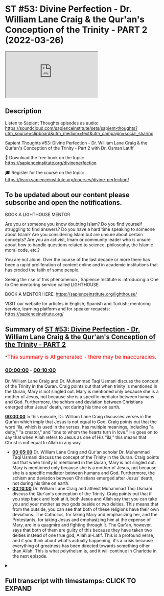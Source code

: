 # ST #53: Divine Perfection - Dr. William Lane Craig & the Qur'an's Conception of the Trinity - PART 2 (2022-03-26)

<iframe loading='lazy' src='https://www.youtube.com/embed/Nx_O-c8pYac'></iframe>

## Description

Listen to Sapient Thoughts episodes as audio: https://soundcloud.com/sapienceinstitute/sets/sapient-thoughts?utm_source=clipboard&utm_medium=text&utm_campaign=social_sharing

Sapient Thoughts #53: Divine Perfection - Dr. William Lane Craig & the Qur'an's Conception of the Trinity - Part 2 with Dr. Osman Latiff

📖 Download the free book on the topic: https://sapienceinstitute.org/divineperfection

🎓 Register for the course on the topic: https://learn.sapienceinstitute.org/courses/divine-perfection/

To be updated about our content please subscribe and open the notifications.
----
BOOK A LIGHTHOUSE MENTOR

Are you or someone you know doubting Islam? Do you find yourself struggling to find answers?  Do you have a hard time speaking to someone about Islam?  Are you considering Islam but are unsure about certain concepts?  Are you an activist, Imam or community leader who is unsure about how to handle questions related to science, philosophy, the Islamic moral code, etc.?

You are not alone.  Over the course of the last decade or more there has been a rapid proliferation of content online and in academic institutions that has eroded the faith of some people.

Seeing the rise of  this phenomenon , Sapience Institute is introducing a One to One mentoring service called LIGHTHOUSE.

BOOK A MENTOR HERE: https://sapienceinstitute.org/lighthouse/

VISIT our website for articles in English, Spanish and Turkish; mentoring service, learning platform and for speaker requests: https://sapienceinstitute.org/

## Summary of [ST #53: Divine Perfection - Dr. William Lane Craig & the Qur'an's Conception of the Trinity - PART 2](https://www.youtube.com/watch?v=Nx_O-c8pYac)


*<span style="color:red; font-size:125%">This summary is AI generated - there may be inaccuracies</span>.

### [00:00:00](https://www.youtube.com/watch?v=Nx_O-c8pYac&t=0) - [00:10:00](https://www.youtube.com/watch?v=Nx_O-c8pYac&t=600)

 Dr. William Lane Craig and Dr. Muhammad Taqi Usmani discuss the concept of the Trinity in the Quran. Craig points out that when trinity is mentioned in the Quran, Mary is not singled out. Mary is mentioned only because she is a mother of Jesus, not because she is a specific mediator between humans and God. Furthermore, the schism and deviation between Christians emerged after Jesus' death, not during his time on earth.

**[00:00:00](https://www.youtube.com/watch?v=Nx_O-c8pYac&t=0)** In this episode, Dr. William Lane Craig discusses verses in the Qur'an which imply that Jesus is not equal to God. Craig points out that the word 'ila, which is used in the verses, has multiple meanings, including "a deity," "a creator," and "one to whom the hearts turn in love." He goes on to say that when Allah refers to Jesus as one of His "ila," this means that Christ is not equal to Allah in any way.
* **[00:05:00](https://www.youtube.com/watch?v=Nx_O-c8pYac&t=300)**  Dr. William Lane Craig and Qur'an scholar Dr. Muhammad Taqi Usmani discuss the concept of the Trinity in the Quran. Craig points out that when trinity is mentioned in the Quran, Mary is not singled out. Mary is mentioned only because she is a mother of Jesus, not because she is a specific mediator between humans and God. Furthermore, the schism and deviation between Christians emerged after Jesus' death, not during his time on earth.
* **[00:10:00](https://www.youtube.com/watch?v=Nx_O-c8pYac&t=600)**  Dr. William Lane Craig and atheist Muhammad Taqi Usmani discuss the Qur'an's conception of the Trinity. Craig points out that if you step back and look at it, both Jesus and Allah say that you can take you and your mother as two gods beside or two deities. This means that from the outside, you can see that both of these religions have their own deviations. The Catholics, for taking Mary and emphasizing her, and the Protestants, for taking Jesus and emphasizing him at the expense of Mary, are in a quagmire and fighting through it. The Qur'an, however, says that both of them are guilty of this because they have taken two deities instead of one true god, Allah al-Latif. This is a profound verse, and if you think about what's actually happening, it's a crisis because everything of greatness has been directed towards something other than Allah. This is what polytheism is, and it will continue in Charlotte in the next episode.

<details><summary><h2>Full transcript with timestamps: CLICK TO EXPAND</h2></summary>

[0:00:06](https://youtu.be/Nx_O-c8pYac?t=6) assalamu alaikum welcome to sapient  
[0:00:07](https://youtu.be/Nx_O-c8pYac?t=7) force my name is and i'm of course  
[0:00:09](https://youtu.be/Nx_O-c8pYac?t=9) discussing my book my new book on divine  
[0:00:11](https://youtu.be/Nx_O-c8pYac?t=11) perfection christianity and islam on sin  
[0:00:13](https://youtu.be/Nx_O-c8pYac?t=13) and salvation  
[0:00:15](https://youtu.be/Nx_O-c8pYac?t=15) this is the third episode we've spoken  
[0:00:17](https://youtu.be/Nx_O-c8pYac?t=17) about number one the introduction behind  
[0:00:19](https://youtu.be/Nx_O-c8pYac?t=19) the book why the book the purpose behind  
[0:00:20](https://youtu.be/Nx_O-c8pYac?t=20) the book the great need of the book in  
[0:00:22](https://youtu.be/Nx_O-c8pYac?t=22) fact for all of us for muslims for even  
[0:00:24](https://youtu.be/Nx_O-c8pYac?t=24) our christian friends to understand  
[0:00:25](https://youtu.be/Nx_O-c8pYac?t=25) better understand their own faith and  
[0:00:27](https://youtu.be/Nx_O-c8pYac?t=27) the faith of islam and then we spoke  
[0:00:29](https://youtu.be/Nx_O-c8pYac?t=29) last episode about the first of dr  
[0:00:32](https://youtu.be/Nx_O-c8pYac?t=32) craig's arguments on the maximal  
[0:00:35](https://youtu.be/Nx_O-c8pYac?t=35) omniscience of allah he believes being  
[0:00:37](https://youtu.be/Nx_O-c8pYac?t=37) compromised by a misunderstanding in the  
[0:00:38](https://youtu.be/Nx_O-c8pYac?t=38) quran about the nature of the trinity as  
[0:00:41](https://youtu.be/Nx_O-c8pYac?t=41) christians perceive it or believe in it  
[0:00:44](https://youtu.be/Nx_O-c8pYac?t=44) we spoke about that last time we in fact  
[0:00:45](https://youtu.be/Nx_O-c8pYac?t=45) we went through the verses  
[0:00:48](https://youtu.be/Nx_O-c8pYac?t=48) fully quoted  
[0:00:49](https://youtu.be/Nx_O-c8pYac?t=49) that  
[0:00:50](https://youtu.be/Nx_O-c8pYac?t=50) craig and his missionary  
[0:00:52](https://youtu.be/Nx_O-c8pYac?t=52) colleagues and other apologists have  
[0:00:55](https://youtu.be/Nx_O-c8pYac?t=55) failed to cite and fail to understand  
[0:00:57](https://youtu.be/Nx_O-c8pYac?t=57) correctly  
[0:00:58](https://youtu.be/Nx_O-c8pYac?t=58) today inshallah in this episode we're  
[0:01:00](https://youtu.be/Nx_O-c8pYac?t=60) going to go through some key nuances and  
[0:01:02](https://youtu.be/Nx_O-c8pYac?t=62) details behind those verses so if you  
[0:01:04](https://youtu.be/Nx_O-c8pYac?t=64) recall therefore the first verse reads  
[0:01:06](https://youtu.be/Nx_O-c8pYac?t=66) when allah says to jesus son of mary  
[0:01:10](https://youtu.be/Nx_O-c8pYac?t=70) nasty  
[0:01:12](https://youtu.be/Nx_O-c8pYac?t=72) did you tell people to take you and your  
[0:01:14](https://youtu.be/Nx_O-c8pYac?t=74) mother as two d  
[0:01:16](https://youtu.be/Nx_O-c8pYac?t=76) as two deities besides allah now the  
[0:01:18](https://youtu.be/Nx_O-c8pYac?t=78) first point to mention is this the  
[0:01:20](https://youtu.be/Nx_O-c8pYac?t=80) meaning of the word  
[0:01:22](https://youtu.be/Nx_O-c8pYac?t=82) in this verse it's  
[0:01:23](https://youtu.be/Nx_O-c8pYac?t=83) meaning two ela's but what does ela  
[0:01:26](https://youtu.be/Nx_O-c8pYac?t=86) actually mean like when we say la ilaha  
[0:01:28](https://youtu.be/Nx_O-c8pYac?t=88) illallah there's no deity except allah  
[0:01:30](https://youtu.be/Nx_O-c8pYac?t=90) what does it actually mean  
[0:01:32](https://youtu.be/Nx_O-c8pYac?t=92) the first thing is is you have to  
[0:01:34](https://youtu.be/Nx_O-c8pYac?t=94) consider the meaning of the illah within  
[0:01:35](https://youtu.be/Nx_O-c8pYac?t=95) the quranic framework entirely what is  
[0:01:38](https://youtu.be/Nx_O-c8pYac?t=98) the quranic meaning of the word within  
[0:01:40](https://youtu.be/Nx_O-c8pYac?t=100) its own framework  
[0:01:42](https://youtu.be/Nx_O-c8pYac?t=102) in arabic means a deity for sure but it  
[0:01:45](https://youtu.be/Nx_O-c8pYac?t=105) doesn't always mean a creator as in  
[0:01:48](https://youtu.be/Nx_O-c8pYac?t=108) deity as in a creator like for example  
[0:01:49](https://youtu.be/Nx_O-c8pYac?t=109) if you say allah allah is our ila but  
[0:01:52](https://youtu.be/Nx_O-c8pYac?t=112) there are other references to illah in  
[0:01:54](https://youtu.be/Nx_O-c8pYac?t=114) the quran which don't indicate  
[0:01:56](https://youtu.be/Nx_O-c8pYac?t=116) like a  
[0:01:58](https://youtu.be/Nx_O-c8pYac?t=118) creator of the universe for example like  
[0:01:59](https://youtu.be/Nx_O-c8pYac?t=119) you find when we speak about allah  
[0:02:01](https://youtu.be/Nx_O-c8pYac?t=121) subhanahu wa  
[0:02:02](https://youtu.be/Nx_O-c8pYac?t=122) for example the verse in the quran says  
[0:02:07](https://youtu.be/Nx_O-c8pYac?t=127) have you seen him who took his own  
[0:02:09](https://youtu.be/Nx_O-c8pYac?t=129) desires as an ilam  
[0:02:11](https://youtu.be/Nx_O-c8pYac?t=131) consider him he took his own desires as  
[0:02:13](https://youtu.be/Nx_O-c8pYac?t=133) an ela as a deity doesn't mean therefore  
[0:02:15](https://youtu.be/Nx_O-c8pYac?t=135) his desires become a creator of the  
[0:02:17](https://youtu.be/Nx_O-c8pYac?t=137) universe but something that is an ela so  
[0:02:20](https://youtu.be/Nx_O-c8pYac?t=140) what does ela actually mean  
[0:02:22](https://youtu.be/Nx_O-c8pYac?t=142) the third theologian explains it  
[0:02:23](https://youtu.be/Nx_O-c8pYac?t=143) beautifully based in damascus he says  
[0:02:26](https://youtu.be/Nx_O-c8pYac?t=146) the ila is the one to which to whom  
[0:02:29](https://youtu.be/Nx_O-c8pYac?t=149) sorry to whom the hearts turn to in love  
[0:02:32](https://youtu.be/Nx_O-c8pYac?t=152) in reverence  
[0:02:37](https://youtu.be/Nx_O-c8pYac?t=157) that towards the heart the the one to  
[0:02:39](https://youtu.be/Nx_O-c8pYac?t=159) whom the hearts turn to in fair and  
[0:02:42](https://youtu.be/Nx_O-c8pYac?t=162) reverence in longing in supplication in  
[0:02:44](https://youtu.be/Nx_O-c8pYac?t=164) beseeching in praying in love in mercy  
[0:02:47](https://youtu.be/Nx_O-c8pYac?t=167) in fear in hope that is your illah that  
[0:02:50](https://youtu.be/Nx_O-c8pYac?t=170) is your deity that you're surrendering  
[0:02:52](https://youtu.be/Nx_O-c8pYac?t=172) your your will to  
[0:02:53](https://youtu.be/Nx_O-c8pYac?t=173) of course for muslims that is going to  
[0:02:55](https://youtu.be/Nx_O-c8pYac?t=175) be allah we turn only to allah in fair  
[0:02:58](https://youtu.be/Nx_O-c8pYac?t=178) in hope in reverence in exaltation in in  
[0:03:02](https://youtu.be/Nx_O-c8pYac?t=182) longing and beseeching and praying that  
[0:03:04](https://youtu.be/Nx_O-c8pYac?t=184) is only to allah so that is the meaning  
[0:03:05](https://youtu.be/Nx_O-c8pYac?t=185) of illah in the quranic framework and  
[0:03:09](https://youtu.be/Nx_O-c8pYac?t=189) allah says that some people took others  
[0:03:11](https://youtu.be/Nx_O-c8pYac?t=191) as ilah those elahs that they taken  
[0:03:14](https://youtu.be/Nx_O-c8pYac?t=194) besides allah could be stones could be  
[0:03:16](https://youtu.be/Nx_O-c8pYac?t=196) rocks could be stars and the moon it  
[0:03:19](https://youtu.be/Nx_O-c8pYac?t=199) could be trees it could be all kinds of  
[0:03:22](https://youtu.be/Nx_O-c8pYac?t=202) invisible beings it could be the jinn it  
[0:03:24](https://youtu.be/Nx_O-c8pYac?t=204) could be from the humans but they took  
[0:03:26](https://youtu.be/Nx_O-c8pYac?t=206) them as an illah doesn't mean they  
[0:03:27](https://youtu.be/Nx_O-c8pYac?t=207) believe that they were the creator of  
[0:03:29](https://youtu.be/Nx_O-c8pYac?t=209) the heavens and the earth but as  
[0:03:30](https://youtu.be/Nx_O-c8pYac?t=210) something worthy of worship for us only  
[0:03:34](https://youtu.be/Nx_O-c8pYac?t=214) allah is worthy of worship so when allah  
[0:03:37](https://youtu.be/Nx_O-c8pYac?t=217) in the quran says in this first part of  
[0:03:39](https://youtu.be/Nx_O-c8pYac?t=219) in the first part of that verse  
[0:03:41](https://youtu.be/Nx_O-c8pYac?t=221) tell people take you and your mother as  
[0:03:43](https://youtu.be/Nx_O-c8pYac?t=223) two elahs besides allah i love to say  
[0:03:46](https://youtu.be/Nx_O-c8pYac?t=226) that did you tell people take you and  
[0:03:47](https://youtu.be/Nx_O-c8pYac?t=227) your mother as to  
[0:03:49](https://youtu.be/Nx_O-c8pYac?t=229) believing that you both were the  
[0:03:50](https://youtu.be/Nx_O-c8pYac?t=230) creators of the heavens and the earth  
[0:03:52](https://youtu.be/Nx_O-c8pYac?t=232) besides allah that is the first thing  
[0:03:54](https://youtu.be/Nx_O-c8pYac?t=234) for us to remember the meaning of the  
[0:03:56](https://youtu.be/Nx_O-c8pYac?t=236) word  
[0:03:58](https://youtu.be/Nx_O-c8pYac?t=238) point number two is this then he says to  
[0:04:00](https://youtu.be/Nx_O-c8pYac?t=240) allah of course glory be to you full  
[0:04:02](https://youtu.be/Nx_O-c8pYac?t=242) perfection  
[0:04:03](https://youtu.be/Nx_O-c8pYac?t=243) belongs to you free from all  
[0:04:05](https://youtu.be/Nx_O-c8pYac?t=245) imperfection are you o allah and you  
[0:04:08](https://youtu.be/Nx_O-c8pYac?t=248) know the unseen there is one a sticking  
[0:04:10](https://youtu.be/Nx_O-c8pYac?t=250) verse in the bible that perhaps you're  
[0:04:11](https://youtu.be/Nx_O-c8pYac?t=251) all familiar with and that is something  
[0:04:13](https://youtu.be/Nx_O-c8pYac?t=253) christian missions really failed to  
[0:04:14](https://youtu.be/Nx_O-c8pYac?t=254) explain throughout the ages and that is  
[0:04:17](https://youtu.be/Nx_O-c8pYac?t=257) when jesus christ says in in the bible  
[0:04:20](https://youtu.be/Nx_O-c8pYac?t=260) that concerning the hour nobody knows  
[0:04:22](https://youtu.be/Nx_O-c8pYac?t=262) not the angels in heaven not the son but  
[0:04:25](https://youtu.be/Nx_O-c8pYac?t=265) only god and of course this verse is  
[0:04:27](https://youtu.be/Nx_O-c8pYac?t=267) emphasizing god being the knower of all  
[0:04:30](https://youtu.be/Nx_O-c8pYac?t=270) the unseen this verse in fact is  
[0:04:32](https://youtu.be/Nx_O-c8pYac?t=272) emphasizing that same message now  
[0:04:33](https://youtu.be/Nx_O-c8pYac?t=273) christians of course would say well  
[0:04:34](https://youtu.be/Nx_O-c8pYac?t=274) that's the human  
[0:04:36](https://youtu.be/Nx_O-c8pYac?t=276) form human side of jesus speaking and  
[0:04:38](https://youtu.be/Nx_O-c8pYac?t=278) not the god side of jesus speaking i  
[0:04:40](https://youtu.be/Nx_O-c8pYac?t=280) mean that's their own thing that they  
[0:04:41](https://youtu.be/Nx_O-c8pYac?t=281) have amongst them but just think about  
[0:04:43](https://youtu.be/Nx_O-c8pYac?t=283) the quran  
[0:04:44](https://youtu.be/Nx_O-c8pYac?t=284) so when allah is saying therefore that  
[0:04:45](https://youtu.be/Nx_O-c8pYac?t=285) he says to allah  
[0:04:47](https://youtu.be/Nx_O-c8pYac?t=287) you are the only knower of the unseen is  
[0:04:49](https://youtu.be/Nx_O-c8pYac?t=289) emphasizing a point it's a declarative  
[0:04:52](https://youtu.be/Nx_O-c8pYac?t=292) statement that it's only you who know  
[0:04:53](https://youtu.be/Nx_O-c8pYac?t=293) the unseen of allah and i know nothing  
[0:04:56](https://youtu.be/Nx_O-c8pYac?t=296) about what's within you and you only  
[0:04:57](https://youtu.be/Nx_O-c8pYac?t=297) know everything you know everything  
[0:04:58](https://youtu.be/Nx_O-c8pYac?t=298) what's within me that kind of  
[0:05:00](https://youtu.be/Nx_O-c8pYac?t=300) subordinate itself point number three is  
[0:05:02](https://youtu.be/Nx_O-c8pYac?t=302) this  
[0:05:04](https://youtu.be/Nx_O-c8pYac?t=304) whenever you have verses in the quran  
[0:05:06](https://youtu.be/Nx_O-c8pYac?t=306) when trinity is mentioned there are the  
[0:05:08](https://youtu.be/Nx_O-c8pYac?t=308) verses in the quran when allah says  
[0:05:10](https://youtu.be/Nx_O-c8pYac?t=310) about uh  
[0:05:13](https://youtu.be/Nx_O-c8pYac?t=313) don't say three or don't say trinity  
[0:05:15](https://youtu.be/Nx_O-c8pYac?t=315) these are explicit references to the  
[0:05:17](https://youtu.be/Nx_O-c8pYac?t=317) quran when trinity in fact is mentioned  
[0:05:20](https://youtu.be/Nx_O-c8pYac?t=320) now this verse however doesn't mention  
[0:05:22](https://youtu.be/Nx_O-c8pYac?t=322) the trinity it doesn't mention that  
[0:05:25](https://youtu.be/Nx_O-c8pYac?t=325) and if christians are building this  
[0:05:27](https://youtu.be/Nx_O-c8pYac?t=327) argument that this is the verse where  
[0:05:29](https://youtu.be/Nx_O-c8pYac?t=329) the  
[0:05:30](https://youtu.be/Nx_O-c8pYac?t=330) trinity idea is wrong in the quran this  
[0:05:32](https://youtu.be/Nx_O-c8pYac?t=332) is the key verse then why doesn't this  
[0:05:34](https://youtu.be/Nx_O-c8pYac?t=334) verse speak about trinity because there  
[0:05:36](https://youtu.be/Nx_O-c8pYac?t=336) are other verses in quran when trinity  
[0:05:38](https://youtu.be/Nx_O-c8pYac?t=338) is mentioned  
[0:05:40](https://youtu.be/Nx_O-c8pYac?t=340) this verse doesn't have it in fact the  
[0:05:43](https://youtu.be/Nx_O-c8pYac?t=343) point number two is this or point number  
[0:05:45](https://youtu.be/Nx_O-c8pYac?t=345) three is this that whenever trinity is  
[0:05:47](https://youtu.be/Nx_O-c8pYac?t=347) mentioned in the quran it makes no  
[0:05:48](https://youtu.be/Nx_O-c8pYac?t=348) mention of maryam of mary except by  
[0:05:52](https://youtu.be/Nx_O-c8pYac?t=352) stating that she is a she is a mother of  
[0:05:54](https://youtu.be/Nx_O-c8pYac?t=354) jesus  
[0:05:55](https://youtu.be/Nx_O-c8pYac?t=355) but she's not singled out in anything in  
[0:05:57](https://youtu.be/Nx_O-c8pYac?t=357) this verse she's singled out because  
[0:05:59](https://youtu.be/Nx_O-c8pYac?t=359) she's because the rest of the quran is  
[0:06:00](https://youtu.be/Nx_O-c8pYac?t=360) saying that she's singled out for for as  
[0:06:03](https://youtu.be/Nx_O-c8pYac?t=363) a deity besides allah but in all the  
[0:06:06](https://youtu.be/Nx_O-c8pYac?t=366) verses when trinity is mentioned mary  
[0:06:08](https://youtu.be/Nx_O-c8pYac?t=368) simply isn't there  
[0:06:10](https://youtu.be/Nx_O-c8pYac?t=370) as somebody singled out except by being  
[0:06:12](https://youtu.be/Nx_O-c8pYac?t=372) mary or jesus the son of mary or maryam  
[0:06:16](https://youtu.be/Nx_O-c8pYac?t=376) which is a striking point therefore for  
[0:06:17](https://youtu.be/Nx_O-c8pYac?t=377) christian friends to think about there  
[0:06:19](https://youtu.be/Nx_O-c8pYac?t=379) now the point number four is this that  
[0:06:22](https://youtu.be/Nx_O-c8pYac?t=382) when allah the quran says did you take  
[0:06:24](https://youtu.be/Nx_O-c8pYac?t=384) people people take you and your mother  
[0:06:25](https://youtu.be/Nx_O-c8pYac?t=385) as two deities besides allah the  
[0:06:27](https://youtu.be/Nx_O-c8pYac?t=387) christians have a major major problem  
[0:06:30](https://youtu.be/Nx_O-c8pYac?t=390) because remember of course throughout  
[0:06:32](https://youtu.be/Nx_O-c8pYac?t=392) christian history and remember this is  
[0:06:34](https://youtu.be/Nx_O-c8pYac?t=394) something coming after jesus when jesus  
[0:06:35](https://youtu.be/Nx_O-c8pYac?t=395) says to allah  
[0:06:37](https://youtu.be/Nx_O-c8pYac?t=397) that you know when i was with them i was  
[0:06:39](https://youtu.be/Nx_O-c8pYac?t=399) a witness over them  
[0:06:43](https://youtu.be/Nx_O-c8pYac?t=403) and when you raised me or took me you  
[0:06:46](https://youtu.be/Nx_O-c8pYac?t=406) were the watcher over them that means  
[0:06:49](https://youtu.be/Nx_O-c8pYac?t=409) these kind of schisms  
[0:06:52](https://youtu.be/Nx_O-c8pYac?t=412) and  
[0:06:52](https://youtu.be/Nx_O-c8pYac?t=412) dogmatic deviations emerged not in his  
[0:06:55](https://youtu.be/Nx_O-c8pYac?t=415) time where he was with them watch over  
[0:06:58](https://youtu.be/Nx_O-c8pYac?t=418) them but they emerged after him let's  
[0:07:00](https://youtu.be/Nx_O-c8pYac?t=420) test it is that true did it emerge after  
[0:07:02](https://youtu.be/Nx_O-c8pYac?t=422) let's just check it if it's true well  
[0:07:04](https://youtu.be/Nx_O-c8pYac?t=424) the point is this just look at very  
[0:07:06](https://youtu.be/Nx_O-c8pYac?t=426) simply you have these two very big  
[0:07:07](https://youtu.be/Nx_O-c8pYac?t=427) denominations of the catholics and the  
[0:07:09](https://youtu.be/Nx_O-c8pYac?t=429) protestants and of course you have the  
[0:07:11](https://youtu.be/Nx_O-c8pYac?t=431) the orthodox as well and you have the  
[0:07:12](https://youtu.be/Nx_O-c8pYac?t=432) anglicans and others as well  
[0:07:15](https://youtu.be/Nx_O-c8pYac?t=435) but the point is this there is a  
[0:07:17](https://youtu.be/Nx_O-c8pYac?t=437) sizeable population of christians today  
[0:07:19](https://youtu.be/Nx_O-c8pYac?t=439) who do in fact take mary as what we  
[0:07:23](https://youtu.be/Nx_O-c8pYac?t=443) would qualify to what we would term as  
[0:07:25](https://youtu.be/Nx_O-c8pYac?t=445) an ila as a deity besides allah so how  
[0:07:29](https://youtu.be/Nx_O-c8pYac?t=449) does that work then  
[0:07:30](https://youtu.be/Nx_O-c8pYac?t=450) well if the ilah is the one as immak and  
[0:07:33](https://youtu.be/Nx_O-c8pYac?t=453) others have said to one to whom hearts  
[0:07:35](https://youtu.be/Nx_O-c8pYac?t=455) turn to in reverence in fair in hope in  
[0:07:39](https://youtu.be/Nx_O-c8pYac?t=459) penance in longing in prayer and  
[0:07:40](https://youtu.be/Nx_O-c8pYac?t=460) beseeching then that for christian  
[0:07:42](https://youtu.be/Nx_O-c8pYac?t=462) catholics will certainly therefore be  
[0:07:44](https://youtu.be/Nx_O-c8pYac?t=464) mary because catholics do see mary like  
[0:07:48](https://youtu.be/Nx_O-c8pYac?t=468) that in fact they see her more than that  
[0:07:50](https://youtu.be/Nx_O-c8pYac?t=470) they see her as a mediatrix so who is a  
[0:07:53](https://youtu.be/Nx_O-c8pYac?t=473) mediatrix if jesus is a mediator notice  
[0:07:56](https://youtu.be/Nx_O-c8pYac?t=476) that protestant christians would say  
[0:07:57](https://youtu.be/Nx_O-c8pYac?t=477) jesus is the mediator the atoner the one  
[0:08:00](https://youtu.be/Nx_O-c8pYac?t=480) between us and god the one that kind of  
[0:08:04](https://youtu.be/Nx_O-c8pYac?t=484) fixes the schism and the not the skill  
[0:08:06](https://youtu.be/Nx_O-c8pYac?t=486) but the rift the chasm between us and  
[0:08:09](https://youtu.be/Nx_O-c8pYac?t=489) god that emerged from adam's sin in the  
[0:08:10](https://youtu.be/Nx_O-c8pYac?t=490) first place that's jesus so where does  
[0:08:13](https://youtu.be/Nx_O-c8pYac?t=493) the mediatrix come in then and so the  
[0:08:15](https://youtu.be/Nx_O-c8pYac?t=495) catholics would say well you need the  
[0:08:16](https://youtu.be/Nx_O-c8pYac?t=496) mediatrix because the mediatrix is  
[0:08:19](https://youtu.be/Nx_O-c8pYac?t=499) jesus's mother she's of course theotokos  
[0:08:21](https://youtu.be/Nx_O-c8pYac?t=501) the mother of god in their eyes and the  
[0:08:23](https://youtu.be/Nx_O-c8pYac?t=503) mediatrix  
[0:08:25](https://youtu.be/Nx_O-c8pYac?t=505) because she's the one that's you know  
[0:08:26](https://youtu.be/Nx_O-c8pYac?t=506) you can appeal to her to appeal to the  
[0:08:28](https://youtu.be/Nx_O-c8pYac?t=508) son to appeal to the father  
[0:08:31](https://youtu.be/Nx_O-c8pYac?t=511) appeal to her to appeal to the son  
[0:08:33](https://youtu.be/Nx_O-c8pYac?t=513) that's her own son and then the son of  
[0:08:34](https://youtu.be/Nx_O-c8pYac?t=514) course who is fully god of course in  
[0:08:36](https://youtu.be/Nx_O-c8pYac?t=516) their eyes uh can you know can pray for  
[0:08:39](https://youtu.be/Nx_O-c8pYac?t=519) you do good for you and also appeal to  
[0:08:40](https://youtu.be/Nx_O-c8pYac?t=520) the father who is also god as well and  
[0:08:43](https://youtu.be/Nx_O-c8pYac?t=523) so if you look at it like this therefore  
[0:08:46](https://youtu.be/Nx_O-c8pYac?t=526) now when when christians might look at  
[0:08:47](https://youtu.be/Nx_O-c8pYac?t=527) this verse you might see well we don't  
[0:08:49](https://youtu.be/Nx_O-c8pYac?t=529) actually do that we don't worship  
[0:08:53](https://youtu.be/Nx_O-c8pYac?t=533) jesus and mary we don't worship mary  
[0:08:56](https://youtu.be/Nx_O-c8pYac?t=536) they might say that but it depends how  
[0:08:58](https://youtu.be/Nx_O-c8pYac?t=538) you're looking at it because if you're  
[0:09:00](https://youtu.be/Nx_O-c8pYac?t=540) looking at from the point of view let's  
[0:09:02](https://youtu.be/Nx_O-c8pYac?t=542) say for example you're a a catholic  
[0:09:04](https://youtu.be/Nx_O-c8pYac?t=544) right so you therefore are on the side  
[0:09:07](https://youtu.be/Nx_O-c8pYac?t=547) of well of kind of taking mary as a  
[0:09:11](https://youtu.be/Nx_O-c8pYac?t=551) deity besides allah  
[0:09:13](https://youtu.be/Nx_O-c8pYac?t=553) and then of course you have to do with  
[0:09:14](https://youtu.be/Nx_O-c8pYac?t=554) the fact that there's also jesus as a  
[0:09:16](https://youtu.be/Nx_O-c8pYac?t=556) deity besides allah then you have the  
[0:09:18](https://youtu.be/Nx_O-c8pYac?t=558) other end of the spectrum where you have  
[0:09:20](https://youtu.be/Nx_O-c8pYac?t=560) the protestants who would blame the  
[0:09:23](https://youtu.be/Nx_O-c8pYac?t=563) catholics for taking mary as mediatrix  
[0:09:26](https://youtu.be/Nx_O-c8pYac?t=566) so it's like both of these are in  
[0:09:29](https://youtu.be/Nx_O-c8pYac?t=569) opposition to one another because the  
[0:09:31](https://youtu.be/Nx_O-c8pYac?t=571) catholics would say to the protestants  
[0:09:34](https://youtu.be/Nx_O-c8pYac?t=574) that you're not giving mary  
[0:09:36](https://youtu.be/Nx_O-c8pYac?t=576) had you right because she is a mediatrix  
[0:09:39](https://youtu.be/Nx_O-c8pYac?t=579) right so she deserves all of that  
[0:09:40](https://youtu.be/Nx_O-c8pYac?t=580) reverence and fear and love and hope and  
[0:09:42](https://youtu.be/Nx_O-c8pYac?t=582) trust whatever and then the person will  
[0:09:44](https://youtu.be/Nx_O-c8pYac?t=584) say to the catholics you're making  
[0:09:46](https://youtu.be/Nx_O-c8pYac?t=586) idolatry  
[0:09:47](https://youtu.be/Nx_O-c8pYac?t=587) right because you're taking somebody  
[0:09:49](https://youtu.be/Nx_O-c8pYac?t=589) else above jesus or with jesus because  
[0:09:51](https://youtu.be/Nx_O-c8pYac?t=591) jesus is sufficient as a mediator so why  
[0:09:54](https://youtu.be/Nx_O-c8pYac?t=594) the need for a mediatrix now the quran  
[0:09:56](https://youtu.be/Nx_O-c8pYac?t=596) of course if you step back step back i  
[0:09:58](https://youtu.be/Nx_O-c8pYac?t=598) think for me the verse is so profound  
[0:10:00](https://youtu.be/Nx_O-c8pYac?t=600) because if you step back and look at it  
[0:10:02](https://youtu.be/Nx_O-c8pYac?t=602) that jesus says to allah says to jesus  
[0:10:05](https://youtu.be/Nx_O-c8pYac?t=605) you tell people take you and your mother  
[0:10:07](https://youtu.be/Nx_O-c8pYac?t=607) as two gods beside or two deities and  
[0:10:08](https://youtu.be/Nx_O-c8pYac?t=608) well god's besides allah  
[0:10:10](https://youtu.be/Nx_O-c8pYac?t=610) that means that  
[0:10:12](https://youtu.be/Nx_O-c8pYac?t=612) from the you know from from out from  
[0:10:14](https://youtu.be/Nx_O-c8pYac?t=614) outside you can see that both of these  
[0:10:16](https://youtu.be/Nx_O-c8pYac?t=616) have their own deviations  
[0:10:18](https://youtu.be/Nx_O-c8pYac?t=618) the catholics of course for taking mary  
[0:10:21](https://youtu.be/Nx_O-c8pYac?t=621) and emphasizing her and the protestants  
[0:10:23](https://youtu.be/Nx_O-c8pYac?t=623) for taking jesus and emphasizing him at  
[0:10:26](https://youtu.be/Nx_O-c8pYac?t=626) the expense of mary so both of them are  
[0:10:28](https://youtu.be/Nx_O-c8pYac?t=628) in this kind of a quagmire and fighting  
[0:10:30](https://youtu.be/Nx_O-c8pYac?t=630) through it they've taken the mediator  
[0:10:33](https://youtu.be/Nx_O-c8pYac?t=633) and the mediatrix this one mediator but  
[0:10:35](https://youtu.be/Nx_O-c8pYac?t=635) no mediatrix this one mediator and  
[0:10:37](https://youtu.be/Nx_O-c8pYac?t=637) mediatrix and allah is saying you both  
[0:10:39](https://youtu.be/Nx_O-c8pYac?t=639) did the situation uh that went wrong of  
[0:10:42](https://youtu.be/Nx_O-c8pYac?t=642) taking both as two deities besides allah  
[0:10:44](https://youtu.be/Nx_O-c8pYac?t=644) it's a profound verse if you think  
[0:10:46](https://youtu.be/Nx_O-c8pYac?t=646) deeply about what's actually happening  
[0:10:48](https://youtu.be/Nx_O-c8pYac?t=648) here now what happened in the  
[0:10:50](https://youtu.be/Nx_O-c8pYac?t=650) reformation period you had the lutheran  
[0:10:52](https://youtu.be/Nx_O-c8pYac?t=652) and protestant reformation and what are  
[0:10:54](https://youtu.be/Nx_O-c8pYac?t=654) they saying about our our catholic  
[0:10:57](https://youtu.be/Nx_O-c8pYac?t=657) friends they said the catholics are  
[0:10:58](https://youtu.be/Nx_O-c8pYac?t=658) guilty of marrying a lottery this is  
[0:11:01](https://youtu.be/Nx_O-c8pYac?t=661) from mariology  
[0:11:03](https://youtu.be/Nx_O-c8pYac?t=663) mario lottery is from idolatry  
[0:11:05](https://youtu.be/Nx_O-c8pYac?t=665) that they're committing a mary a lot  
[0:11:07](https://youtu.be/Nx_O-c8pYac?t=667) remaining an idolatry concerning mary  
[0:11:10](https://youtu.be/Nx_O-c8pYac?t=670) they're taking mary as another god  
[0:11:13](https://youtu.be/Nx_O-c8pYac?t=673) besides god because they're putting her  
[0:11:16](https://youtu.be/Nx_O-c8pYac?t=676) in the same level  
[0:11:18](https://youtu.be/Nx_O-c8pYac?t=678) as jesus by saying she is a mediatrix  
[0:11:20](https://youtu.be/Nx_O-c8pYac?t=680) and then she has of course so many  
[0:11:22](https://youtu.be/Nx_O-c8pYac?t=682) things in catholicism about praying to a  
[0:11:24](https://youtu.be/Nx_O-c8pYac?t=684) rosary to mary prayers for mary uh you  
[0:11:28](https://youtu.be/Nx_O-c8pYac?t=688) know rosary for so many things to do  
[0:11:30](https://youtu.be/Nx_O-c8pYac?t=690) with with mary that protestants in fact  
[0:11:32](https://youtu.be/Nx_O-c8pYac?t=692) believe that's tantamount to perhaps  
[0:11:35](https://youtu.be/Nx_O-c8pYac?t=695) tantamount to polytheism that the quran  
[0:11:38](https://youtu.be/Nx_O-c8pYac?t=698) is saying well you're both guilty of  
[0:11:39](https://youtu.be/Nx_O-c8pYac?t=699) that because you both have taken these  
[0:11:41](https://youtu.be/Nx_O-c8pYac?t=701) two deities besides the one true god  
[0:11:45](https://youtu.be/Nx_O-c8pYac?t=705) allah al-latif  
[0:11:47](https://youtu.be/Nx_O-c8pYac?t=707) allah is  
[0:11:48](https://youtu.be/Nx_O-c8pYac?t=708) all right allah is as the subtly  
[0:11:50](https://youtu.be/Nx_O-c8pYac?t=710) perfectly subtle one  
[0:11:52](https://youtu.be/Nx_O-c8pYac?t=712) allah is  
[0:11:56](https://youtu.be/Nx_O-c8pYac?t=716) the supreme one the exalted only exalted  
[0:11:58](https://youtu.be/Nx_O-c8pYac?t=718) one that is allah right so what happens  
[0:12:02](https://youtu.be/Nx_O-c8pYac?t=722) what's the problem in this the problem  
[0:12:04](https://youtu.be/Nx_O-c8pYac?t=724) in this is this everything of greatness  
[0:12:05](https://youtu.be/Nx_O-c8pYac?t=725) allah place within you your capability  
[0:12:08](https://youtu.be/Nx_O-c8pYac?t=728) your power your potential right for you  
[0:12:10](https://youtu.be/Nx_O-c8pYac?t=730) to worship only allah alone with any  
[0:12:12](https://youtu.be/Nx_O-c8pYac?t=732) partners has been directed misdirected  
[0:12:16](https://youtu.be/Nx_O-c8pYac?t=736) to somebody something other than allah  
[0:12:18](https://youtu.be/Nx_O-c8pYac?t=738) and that is a crisis of what shirk or  
[0:12:21](https://youtu.be/Nx_O-c8pYac?t=741) polytheism actually is will carry on in  
[0:12:24](https://youtu.be/Nx_O-c8pYac?t=744) charlotte in the next episode  
</details>